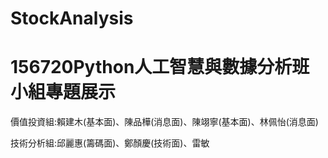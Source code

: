 # StockAnalysis
156720Python人工智慧與數據分析班小組專題展示
======================================
價值投資組:賴建木(基本面)、陳品樺(消息面)、陳翊寧(基本面)、林佩怡(消息面)

技術分析組:邱麗惠(籌碼面)、鄭顏慶(技術面)、雷敏
